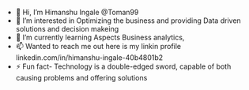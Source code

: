 - 👋 Hi, I’m Himanshu Ingale @Toman99
- 👀 I’m interested in Optimizing the business and providing Data driven solutions and decision makeing  
- 🌱 I’m currently learning Aspects Business analytics,
- 📫 Wanted to reach me out here is my linkin profile linkedin.com/in/himanshu-ingale-40b4801b2
- ⚡ Fun fact- Technology is a double-edged sword, capable of both causing problems and offering solutions

<!---
Toman99/Toman99 is a ✨ special ✨ repository because its `README.md` (this file) appears on your GitHub profile.
You can click the Preview link to take a look at your changes
--->
